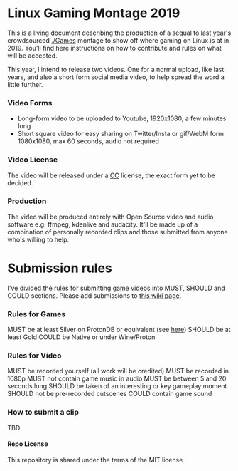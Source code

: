 # Linux Gaming Montage 2019
This is a living document describing the production of a sequal to last year's crowdsourced [./Games](https://youtu.be/3U8bLArlRXw) montage to show off where gaming on Linux is at in 2019. You'll find here instructions on how to contribute and rules on what will be accepted.

This year, I intend to release two videos. One for a normal upload, like last years, and also a short form social media video, to help spread the word a little further.

### Video Forms
* Long-form video to be uploaded to Youtube, 1920x1080, a few minutes long
* Short square video for easy sharing on Twitter/Insta or gif/WebM form 1080x1080, max 60 seconds, audio not required

### Video License
The video will be released under a [CC](https://creativecommons.org/licenses/) license, the exact form yet to be decided.

### Production
The video will be produced entirely with Open Source video and audio software e.g. ffmpeg, kdenlive and audacity. It'll be made up of a combination of personally recorded clips and those submitted from anyone who's willing to help.

# Submission rules 
I've divided the rules for submitting game videos into MUST, SHOULD and COULD sections. Please add submissions to [this wiki page](https://github.com/mdiluz/linux-video-2019/wiki/Clip-Registry).

### Rules for Games
MUST be at least Silver on ProtonDB or equivalent (see [here](https://wiki.winehq.org/AppDB_Rating_Definitions))
SHOULD be at least Gold
COULD be Native or under Wine/Proton

### Rules for Video
MUST be recorded yourself (all work will be credited) 
MUST be recorded in 1080p
MUST not contain game music in audio
MUST be between 5 and 20 seconds long
SHOULD be taken of an interesting or key gameplay moment
SHOULD not be pre-recorded cutscenes
COULD contain game sound

### How to submit a clip
TBD

#### Repo License
This repository is shared under the terms of the MIT license
